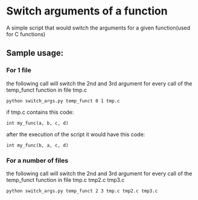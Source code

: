 # Switch arguments of a function

A simple script that would switch the arguments for a given function(used for C functions)

## Sample usage:

### For 1 file
the following call will switch the 2nd and 3rd argument for every call of the temp_funct function in file tmp.c

    python switch_args.py temp_funct 0 1 tmp.c
if tmp.c contains this code:

    int my_func(a, b, c, d)
after the execution of the script it would have this code:

    int my_func(b, a, c, d)                  
### For a number of files
the following call will switch the 2nd and 3rd argument for every call of the temp_funct function in file tmp.c tmp2.c tmp3.c

    python switch_args.py temp_funct 2 3 tmp.c tmp2.c tmp3.c
